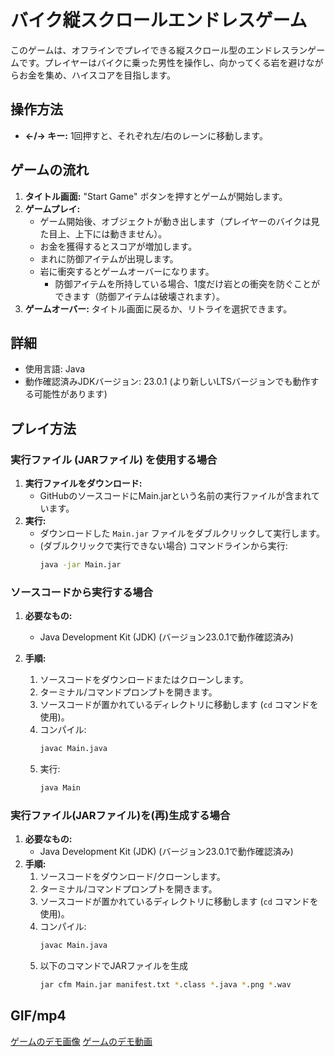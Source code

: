 # バイク縦スクロールエンドレスゲーム

このゲームは、オフラインでプレイできる縦スクロール型のエンドレスランゲームです。プレイヤーはバイクに乗った男性を操作し、向かってくる岩を避けながらお金を集め、ハイスコアを目指します。

## 操作方法

*   **←/→ キー:** 1回押すと、それぞれ左/右のレーンに移動します。

## ゲームの流れ

1.  **タイトル画面:** "Start Game" ボタンを押すとゲームが開始します。
2.  **ゲームプレイ:**
    *   ゲーム開始後、オブジェクトが動き出します（プレイヤーのバイクは見た目上、上下には動きません）。
    *   お金を獲得するとスコアが増加します。
    *   まれに防御アイテムが出現します。
    *   岩に衝突するとゲームオーバーになります。
        *   防御アイテムを所持している場合、1度だけ岩との衝突を防ぐことができます（防御アイテムは破壊されます）。
3.  **ゲームオーバー:** タイトル画面に戻るか、リトライを選択できます。

## 詳細

*   使用言語: Java
*   動作確認済みJDKバージョン: 23.0.1 (より新しいLTSバージョンでも動作する可能性があります)

## プレイ方法

### 実行ファイル (JARファイル) を使用する場合

1.  **実行ファイルをダウンロード:**
    *   GitHubのソースコードにMain.jarという名前の実行ファイルが含まれています。
2.  **実行:**
    *   ダウンロードした `Main.jar` ファイルをダブルクリックして実行します。
    *   (ダブルクリックで実行できない場合) コマンドラインから実行:
        ```bash
        java -jar Main.jar
        ```

### ソースコードから実行する場合

1.  **必要なもの:**
    *   Java Development Kit (JDK) (バージョン23.0.1で動作確認済み)

2.  **手順:**
    1.  ソースコードをダウンロードまたはクローンします。
    2.  ターミナル/コマンドプロンプトを開きます。
    3.  ソースコードが置かれているディレクトリに移動します (`cd` コマンドを使用)。
    4.  コンパイル:
        ```bash
        javac Main.java
        ```
    5.  実行:
        ```bash
        java Main
        ```
### 実行ファイル(JARファイル)を(再)生成する場合

1.  **必要なもの:**
    *   Java Development Kit (JDK) (バージョン23.0.1で動作確認済み)
2. **手順:**
    1. ソースコードをダウンロード/クローンします。
    2. ターミナル/コマンドプロンプトを開きます。
    3. ソースコードが置かれているディレクトリに移動します (`cd` コマンドを使用)。
    4.  コンパイル:
        ```bash
        javac Main.java
        ```
    5. 以下のコマンドでJARファイルを生成
        ```bash
        jar cfm Main.jar manifest.txt *.class *.java *.png *.wav
        ```

## GIF/mp4

[ゲームのデモ画像](demo.gif)
[ゲームのデモ動画](demo.mp4)